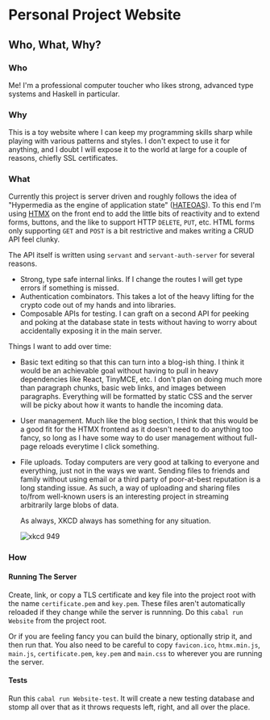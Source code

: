 # Personal Project Website

## Who, What, Why?

### Who
Me! I'm a professional computer toucher who likes strong, advanced type systems and Haskell in particular.

### Why
This is a toy website where I can keep my programming skills sharp while playing with various patterns and styles. I don't expect to use it for anything, and I doubt I will expose it to the world at large for a couple of reasons, chiefly SSL certificates.

### What
Currently this project is server driven and roughly follows the idea of "Hypermedia as the engine of application state" ([HATEOAS](https://en.wikipedia.org/wiki/HATEOAS)). To this end I'm using [HTMX](https://htmx.org/) on the front end to add the little bits of reactivity and to extend forms, buttons, and the like to support HTTP `DELETE`, `PUT`, etc. HTML forms only supporting `GET` and `POST` is a bit restrictive and makes writing a CRUD API feel clunky.

The API itself is written using `servant` and `servant-auth-server` for several reasons.
- Strong, type safe internal links. If I change the routes I will get type errors if something is missed.
- Authentication combinators. This takes a lot of the heavy lifting for the crypto code out of my hands and into libraries.
- Composable APIs for testing. I can graft on a second API for peeking and poking at the database state in tests without having to worry about accidentally exposing it in the main server.

Things I want to add over time:
- Basic text editing so that this can turn into a blog-ish thing. I think it would be an achievable goal without having to pull in heavy dependencies like React, TinyMCE, etc. I don't plan on doing much more than paragraph chunks, basic web links, and images between paragraphs. Everything will be formatted by static CSS and the server will be picky about how it wants to handle the incoming data.
- User management. Much like the blog section, I think that this would be a good fit for the HTMX frontend as it doesn't need to do anything too fancy, so long as I have some way to do user management without full-page reloads everytime I click something.
- File uploads. Today computers are very good at talking to everyone and everything, just not in the ways we want. Sending files to friends and family without using email or a third party of poor-at-best reputation is a long standing issue. As such, a way of uploading and sharing files to/from well-known users is an interesting project in streaming arbitrarily large blobs of data.

  As always, XKCD always has something for any situation.

  ![xkcd 949](https://imgs.xkcd.com/comics/file_transfer.png)

### How

#### Running The Server

Create, link, or copy a TLS certificate and key file into the project root with the name `certificate.pem` and `key.pem`. These files aren't automatically reloaded if they change while the server is runnning.
Do this `cabal run Website` from the project root.

Or if you are feeling fancy you can build the binary, optionally strip it, and then run that. You also need to be careful to copy `favicon.ico`, `htmx.min.js`, `main.js`, `certificate.pem`, `key.pem` and `main.css` to wherever you are running the server.

#### Tests
Run this `cabal run Website-test`. It will create a new testing database and stomp all over that as it throws requests left, right, and all over the place.